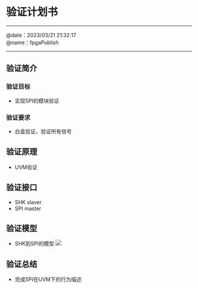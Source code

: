 #  验证计划书             
---                         
@date：2023/03/21 21:32:17  
@name：fpgaPublish          
                            
---                         
## 验证简介                 
### 验证目标                
* 实现SPI的模块验证                      
### 验证要求                
* 白盒验证，验证所有信号                      
## 验证原理                 
* UVM验证                      
## 验证接口                 
* SHK slaver
* SPI master                      
## 验证模型                 
* SHK到SPI的模型
![](img_SPI验证规划书_v402_032023/2023-03-21-21-35-07.png)                      
## 验证总结                    
* 完成SPI在UVM下的行为描述                      
